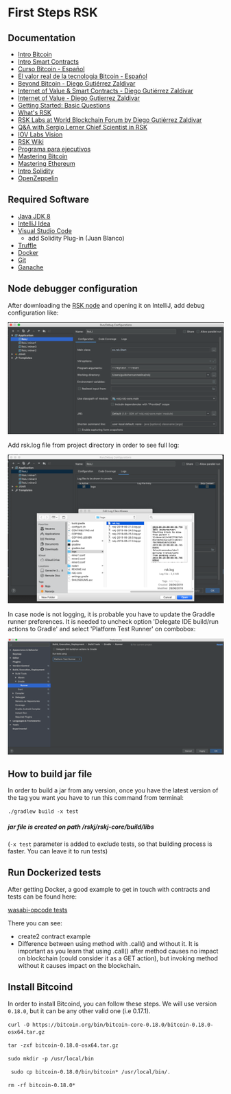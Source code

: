# First Steps RSK
## Documentation 
- [Intro Bitcoin](https://www.youtube.com/watch?v=YBNr69vrscw)
- [Intro Smart Contracts](https://www.youtube.com/watch?v=ZE2HxTmxfrI&pbjreload=10)
- [Curso Bitcoin - Español](https://www.youtube.com/channel/UCtr89rxrUb9YcMSX60cD79g)
- [El valor real de la tecnologia Bitcoin - Español](http://bitcoinproperly.org/es/)
- [Beyond Bitcoin - Diego Gutiérrez Zaldivar](https://media.rsk.co/bitcoin-la-punta-del-iceberg/)
- [Internet of Value & Smart Contracts - Diego Gutiérrez Zaldivar](https://www.youtube.com/watch?v=2WIg3-rr3Hk)
- [Internet of Value - Diego Gutierrez Zaldivar](https://www.youtube.com/watch?v=fyfYoe4LOgc)
- [Getting Started: Basic Questions](https://gitter.im/rsksmart/getting-started?source=orgpage)
- [What's RSK](https://www.youtube.com/watch?v=GfW8ZjQdwmU&feature=youtu.be)
- [RSK Labs at World Blockchain Forum by Diego Gutiérrez Zaldivar](https://www.youtube.com/watch?v=WhDJAi4vddQ)
- [Q&A with Sergio Lerner Chief Scientist in RSK](https://www.youtube.com/watch?v=EOVJevr0muM)
- [IOV Labs Vision](https://youtu.be/dBoa6bJ5sIk)
- [RSK Wiki](https://github.com/rsksmart/rskj/wiki)
- [Programa para ejecutivos](https://drive.google.com/open?id=1nATjtMEEINSbYEaAceNEXno-2nLr2MG0)
- [Mastering Bitcoin](https://www.bibliadelprogramador.com/2018/06/mastering-bitcoin-en-espanol.html)
- [Mastering Ethereum](https://github.com/ethereumbook/ethereumbook)
- [Intro Solidity](https://solidity-es.readthedocs.io/es/latest/introduction-to-smart-contracts.html)
- [OpenZeppelin](https://openzeppelin.org/)

## Required Software

- [Java JDK 8](https://www.oracle.com/technetwork/pt/java/javase/downloads/jdk8-downloads-2133151.html)
- [IntelliJ Idea](https://www.jetbrains.com/idea/download/download-thanks.html?platform=mac&code=IIC)
- [Visual Studio Code](https://code.visualstudio.com/download) 
  - add Solidity Plug-in (Juan Blanco)
- [Truffle](https://truffleframework.com/truffle)
- [Docker](https://truffleframework.com/truffle)
- [Git](https://git-scm.com/downloads)
- [Ganache](https://www.trufflesuite.com/ganache)

## Node debugger configuration

After downloading the [RSK node](https://github.com/rsksmart/rskj) and opening it on IntelliJ, add debug configuration like:

![alt text](screenshots/debug_config.png)

Add rsk.log file from project directory in order to see full log:

![alt text](screenshots/add_logs.png)

In case node is not logging, it is probable you have to update the Graddle runner preferences. It is needed to uncheck option 'Delegate IDE build/run actions to Gradle' and select 'Platform Test Runner' on combobox:

![alt text](screenshots/runner_config.png)

## How to build jar file

In order to build a jar from any version, once you have the latest version of the tag you want you have to run this command from terminal:

``` ./gradlew build -x test ``` 

##### jar file is created on path /rskj/rskj-core/build/libs

(``` -x test ``` parameter is added to exclude tests, so that building process is faster. You can leave it to run tests)


## Run Dockerized tests

After getting Docker, a good example to get in touch with contracts and tests can be found here:

[wasabi-opcode tests](https://github.com/rsksmart/dockerized-network/tree/wasabi-opcodes/wasabi-opcodes)

There you can see:
  - create2 contract example
  - Difference between using method with .call() and without it. It is important as you learn that using .call() after method causes no impact on blockchain (could consider it as a GET action), but invoking method without it causes impact on the blockchain.
  
 ## Install Bitcoind
 
 In order to install Bitcoind, you can follow these steps. We will use version ``` 0.18.0 ```, but it can be any other valid one (i.e 0.17.1).
 
 ``` curl -O https://bitcoin.org/bin/bitcoin-core-0.18.0/bitcoin-0.18.0-osx64.tar.gz ```
 
 ``` tar -zxf bitcoin-0.18.0-osx64.tar.gz ```
 
 ``` sudo mkdir -p /usr/local/bin ``` 
 
```  sudo cp bitcoin-0.18.0/bin/bitcoin* /usr/local/bin/. ```
     
 ``` rm -rf bitcoin-0.18.0* ```    
